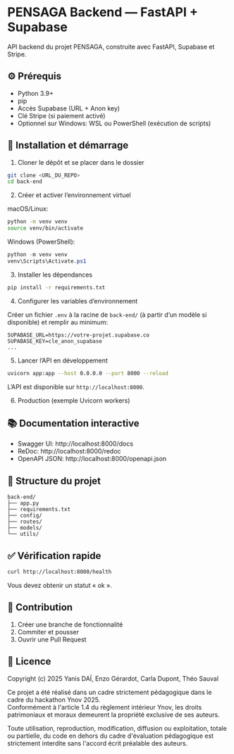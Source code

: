 # PENSAGA Backend — FastAPI + Supabase

API backend du projet PENSAGA, construite avec FastAPI, Supabase et Stripe.

## ⚙️ Prérequis

- Python 3.9+
- pip
- Accès Supabase (URL + Anon key)
- Clé Stripe (si paiement activé)
- Optionnel sur Windows: WSL ou PowerShell (exécution de scripts)

## 🚀 Installation et démarrage

1) Cloner le dépôt et se placer dans le dossier

```bash
git clone <URL_DU_REPO>
cd back-end
```

2) Créer et activer l’environnement virtuel

macOS/Linux:

```bash
python -m venv venv
source venv/bin/activate
```

Windows (PowerShell):

```powershell
python -m venv venv
venv\Scripts\Activate.ps1
```

3) Installer les dépendances

```bash
pip install -r requirements.txt
```

4) Configurer les variables d’environnement

Créer un fichier `.env` à la racine de `back-end/` (à partir d’un modèle si disponible) et remplir au minimum:

```
SUPABASE_URL=https://votre-projet.supabase.co
SUPABASE_KEY=cle_anon_supabase
...
```

5) Lancer l’API en développement

```bash
uvicorn app:app --host 0.0.0.0 --port 8000 --reload
```

L’API est disponible sur `http://localhost:8000`.

6) Production (exemple Uvicorn workers)

## 📚 Documentation interactive

- Swagger UI: http://localhost:8000/docs
- ReDoc: http://localhost:8000/redoc
- OpenAPI JSON: http://localhost:8000/openapi.json

## 📁 Structure du projet

```
back-end/
├── app.py
├── requirements.txt
├── config/
├── routes/
├── models/
└── utils/
```

## ✅ Vérification rapide

```bash
curl http://localhost:8000/health
```

Vous devez obtenir un statut « ok ».

## 🤝 Contribution

1. Créer une branche de fonctionnalité
2. Commiter et pousser
3. Ouvrir une Pull Request

## 📄 Licence

Copyright (c) 2025 Yanis DAÏ, Enzo Gérardot, Carla Dupont, Théo Sauval

Ce projet a été réalisé dans un cadre strictement pédagogique dans le cadre du hackathon Ynov 2025.  
Conformément à l'article 1.4 du règlement intérieur Ynov, les droits patrimoniaux et moraux
demeurent la propriété exclusive de ses auteurs.

Toute utilisation, reproduction, modification, diffusion ou exploitation, totale ou partielle, du code
en dehors du cadre d'évaluation pédagogique est strictement interdite sans l'accord écrit
préalable des auteurs.
